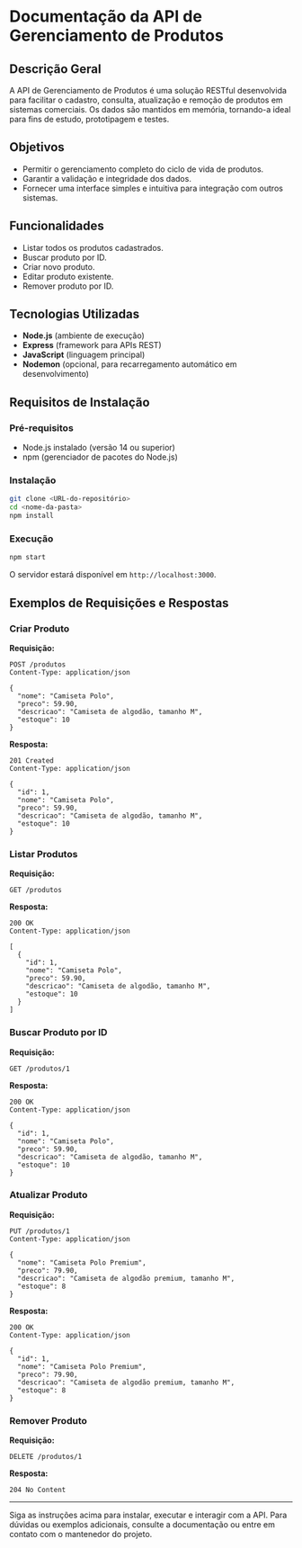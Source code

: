 # Documentação da API de Gerenciamento de Produtos

## Descrição Geral
A API de Gerenciamento de Produtos é uma solução RESTful desenvolvida para facilitar o cadastro, consulta, atualização e remoção de produtos em sistemas comerciais. Os dados são mantidos em memória, tornando-a ideal para fins de estudo, prototipagem e testes.

## Objetivos
- Permitir o gerenciamento completo do ciclo de vida de produtos.
- Garantir a validação e integridade dos dados.
- Fornecer uma interface simples e intuitiva para integração com outros sistemas.

## Funcionalidades
- Listar todos os produtos cadastrados.
- Buscar produto por ID.
- Criar novo produto.
- Editar produto existente.
- Remover produto por ID.

## Tecnologias Utilizadas
- **Node.js** (ambiente de execução)
- **Express** (framework para APIs REST)
- **JavaScript** (linguagem principal)
- **Nodemon** (opcional, para recarregamento automático em desenvolvimento)

## Requisitos de Instalação

### Pré-requisitos
- Node.js instalado (versão 14 ou superior)
- npm (gerenciador de pacotes do Node.js)

### Instalação
```bash
git clone <URL-do-repositório>
cd <nome-da-pasta>
npm install
```

### Execução
```bash
npm start
```
O servidor estará disponível em `http://localhost:3000`.

## Exemplos de Requisições e Respostas

### Criar Produto
**Requisição:**
```http
POST /produtos
Content-Type: application/json

{
  "nome": "Camiseta Polo",
  "preco": 59.90,
  "descricao": "Camiseta de algodão, tamanho M",
  "estoque": 10
}
```
**Resposta:**
```http
201 Created
Content-Type: application/json

{
  "id": 1,
  "nome": "Camiseta Polo",
  "preco": 59.90,
  "descricao": "Camiseta de algodão, tamanho M",
  "estoque": 10
}
```

### Listar Produtos
**Requisição:**
```http
GET /produtos
```
**Resposta:**
```http
200 OK
Content-Type: application/json

[
  {
    "id": 1,
    "nome": "Camiseta Polo",
    "preco": 59.90,
    "descricao": "Camiseta de algodão, tamanho M",
    "estoque": 10
  }
]
```

### Buscar Produto por ID
**Requisição:**
```http
GET /produtos/1
```
**Resposta:**
```http
200 OK
Content-Type: application/json

{
  "id": 1,
  "nome": "Camiseta Polo",
  "preco": 59.90,
  "descricao": "Camiseta de algodão, tamanho M",
  "estoque": 10
}
```

### Atualizar Produto
**Requisição:**
```http
PUT /produtos/1
Content-Type: application/json

{
  "nome": "Camiseta Polo Premium",
  "preco": 79.90,
  "descricao": "Camiseta de algodão premium, tamanho M",
  "estoque": 8
}
```
**Resposta:**
```http
200 OK
Content-Type: application/json

{
  "id": 1,
  "nome": "Camiseta Polo Premium",
  "preco": 79.90,
  "descricao": "Camiseta de algodão premium, tamanho M",
  "estoque": 8
}
```

### Remover Produto
**Requisição:**
```http
DELETE /produtos/1
```
**Resposta:**
```http
204 No Content
```

---

Siga as instruções acima para instalar, executar e interagir com a API. Para dúvidas ou exemplos adicionais, consulte a documentação ou entre em contato com o mantenedor do projeto.